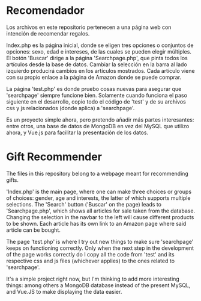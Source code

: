 # Recomendador

Los archivos en este repositorio pertenecen a una página web con intención de recomendar regalos.

Index.php es la página inicial, donde se eligen tres opciones o conjuntos de opciones: sexo, edad e intereses, de las cuales se pueden elegir múltiples.
El botón 'Buscar' dirige a la página 'Searchpage.php', que pinta todos los artículos desde la base de datos. Cambiar la selección en la barra al lado izquierdo producirá cambios en los artículos mostrados. Cada artículo viene con su propio enlace a la página de Amazon donde se puede comprar.

La página 'test.php' es donde pruebo cosas nuevas para asegurar que 'searchpage' siempre funcione bien. Solamente cuando funciona el paso siguiente en el desarrollo, copio todo el código de 'test' y de su archivos css y js relacionados (donde aplica) a 'searchpage'.

Es un proyecto simple ahora, pero pretendo añadir más partes interesantes: entre otros, una base de datos de MongoDB en vez del MySQL que utilizo ahora, y Vue.js para facilitar la presentación de los datos.

# Gift Recommender

The files in this repository belong to a webpage meant for recommending gifts.

'Index.php' is the main page, where one can make three choices or groups of choices: gender, age and interests, the latter of which supports multiple selections.
The 'Search' button ('Buscar' on the page) leads to 'Searchpage.php', which shows all articles for sale taken from the database. Changing the selection in the navbar to the left will cause different products to be shown. Each article has its own link to an Amazon page where said article can be bought.

The page 'test.php' is where I try out new things to make sure 'searchpage' keeps on functioning correctly. Only when the next step in the development of the page works correctly do I copy all the code from 'test' and its respective css and js files (whichever applies) to the ones related to 'searchpage'.

It's a simple project right now, but I'm thinking to add more interesting things: among others a MongoDB database instead of the present MySQL, and Vue.JS to make displaying the data easier.
